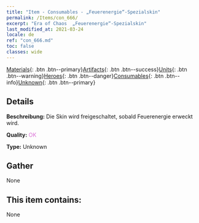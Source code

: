 ```yaml
---
title: "Item - Consumables - „Feuerenergie“-Spezialskin"
permalink: /Items/con_666/
excerpt: "Era of Chaos  „Feuerenergie“-Spezialskin"
last_modified_at: 2021-03-24
locale: de
ref: "con_666.md"
toc: false
classes: wide
---
```

 [Materials](/de/Items/){: .btn .btn--primary}[Artifacts](/de/Items/Artifacts/){: .btn .btn--success}[Units](/de/Items/Units/){: .btn .btn--warning}[Heroes](/de/Items/Heroes/){: .btn .btn--danger}[Consumables](/de/Items/Consumables/){: .btn .btn--info}[Unknown](/de/Items/Unknown/){: .btn .btn--primary}

## Details
 **Beschreibung:** Die Skin wird freigeschaltet, sobald Feuerenergie erweckt wird.

 **Quality:** <span style="color: #DA70D6">OK</span>

 **Type:** Unknown

## Gather

  None

## This item contains:

  None

